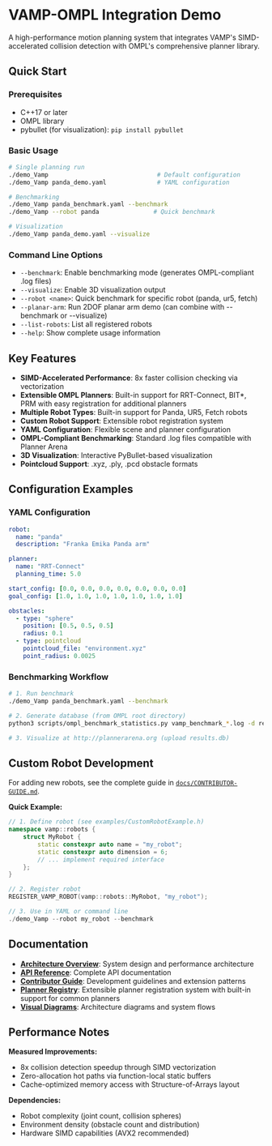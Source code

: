 # VAMP-OMPL Integration Demo

A high-performance motion planning system that integrates VAMP's SIMD-accelerated collision detection with OMPL's comprehensive planner library.

## Quick Start

### Prerequisites
- C++17 or later
- OMPL library
- pybullet (for visualization): `pip install pybullet`

### Basic Usage
```bash
# Single planning run
./demo_Vamp                              # Default configuration
./demo_Vamp panda_demo.yaml              # YAML configuration

# Benchmarking
./demo_Vamp panda_benchmark.yaml --benchmark
./demo_Vamp --robot panda               # Quick benchmark

# Visualization
./demo_Vamp panda_demo.yaml --visualize
```

### Command Line Options
- `--benchmark`: Enable benchmarking mode (generates OMPL-compliant .log files)
- `--visualize`: Enable 3D visualization output
- `--robot <name>`: Quick benchmark for specific robot (panda, ur5, fetch)
- `--planar-arm`: Run 2DOF planar arm demo (can combine with --benchmark or --visualize)
- `--list-robots`: List all registered robots
- `--help`: Show complete usage information

## Key Features

- **SIMD-Accelerated Performance**: 8x faster collision checking via vectorization
- **Extensible OMPL Planners**: Built-in support for RRT-Connect, BIT*, PRM with easy registration for additional planners
- **Multiple Robot Types**: Built-in support for Panda, UR5, Fetch robots
- **Custom Robot Support**: Extensible robot registration system
- **YAML Configuration**: Flexible scene and planner configuration
- **OMPL-Compliant Benchmarking**: Standard .log files compatible with Planner Arena
- **3D Visualization**: Interactive PyBullet-based visualization
- **Pointcloud Support**: .xyz, .ply, .pcd obstacle formats

## Configuration Examples

### YAML Configuration
```yaml
robot:
  name: "panda"
  description: "Franka Emika Panda arm"

planner:
  name: "RRT-Connect"
  planning_time: 5.0

start_config: [0.0, 0.0, 0.0, 0.0, 0.0, 0.0, 0.0]
goal_config: [1.0, 1.0, 1.0, 1.0, 1.0, 1.0, 1.0]

obstacles:
  - type: "sphere"
    position: [0.5, 0.5, 0.5]
    radius: 0.1
  - type: pointcloud
    pointcloud_file: "environment.xyz"
    point_radius: 0.0025
```

### Benchmarking Workflow
```bash
# 1. Run benchmark
./demo_Vamp panda_benchmark.yaml --benchmark

# 2. Generate database (from OMPL root directory)
python3 scripts/ompl_benchmark_statistics.py vamp_benchmark_*.log -d results.db

# 3. Visualize at http://plannerarena.org (upload results.db)
```

## Custom Robot Development

For adding new robots, see the complete guide in [`docs/CONTRIBUTOR-GUIDE.md`](docs/CONTRIBUTOR-GUIDE.md#custom-robot-development).

**Quick Example:**
```cpp
// 1. Define robot (see examples/CustomRobotExample.h)
namespace vamp::robots {
    struct MyRobot {
        static constexpr auto name = "my_robot";
        static constexpr auto dimension = 6;
        // ... implement required interface
    };
}

// 2. Register robot
REGISTER_VAMP_ROBOT(vamp::robots::MyRobot, "my_robot");

// 3. Use in YAML or command line
./demo_Vamp --robot my_robot --benchmark
```

## Documentation

- **[Architecture Overview](ARCHITECTURE.md)**: System design and performance architecture
- **[API Reference](docs/API-Reference.md)**: Complete API documentation
- **[Contributor Guide](docs/CONTRIBUTOR-GUIDE.md)**: Development guidelines and extension patterns
- **[Planner Registry](core/OMPLPlannerRegistry.h)**: Extensible planner registration system with built-in support for common planners
- **[Visual Diagrams](docs/diagrams/)**: Architecture diagrams and system flows

## Performance Notes

**Measured Improvements:**
- 8x collision detection speedup through SIMD vectorization
- Zero-allocation hot paths via function-local static buffers
- Cache-optimized memory access with Structure-of-Arrays layout

**Dependencies:**
- Robot complexity (joint count, collision spheres)
- Environment density (obstacle count and distribution)  
- Hardware SIMD capabilities (AVX2 recommended)